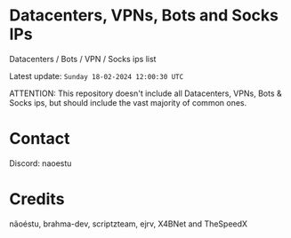 # Datacenters, VPNs, Bots and Socks IPs
 
Datacenters / Bots / VPN / Socks ips list

Latest update: `Sunday 18-02-2024 12:00:30 UTC` 

ATTENTION: This repository doesn't include all Datacenters, VPNs, Bots & Socks ips, 
but should include the vast majority of common ones.

# Contact
Discord: naoestu

# Credits
nãoéstu, brahma-dev, scriptzteam, ejrv, X4BNet and TheSpeedX
